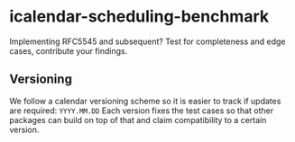 # icalendar-scheduling-benchmark

Implementing RFC5545 and subsequent? Test for completeness and edge cases, contribute your findings.

## Versioning

We follow a calendar versioning scheme so it is easier to track if updates are required: `YYYY.MM.DD`
Each version fixes the test cases so that other packages can build on top of that and claim compatibility to a certain version.
